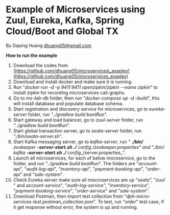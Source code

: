 # **Example of Microservices using Zuul, Eureka, Kafka, Spring Cloud/Boot and Global TX**

By Daping Huang dhuang05@gmail.com

**How to run the example**

1. Download the codes from [https://github.com/dhuang05/microservices\_exaples](https://github.com/dhuang05/microservices_exaples)
2. Download and install docker and make sure it is running.
3. Run &quot;_docker run -d -p 9411:9411 openzipkin/zipkin --name zipkin_&quot; to install zipkin for recording microservices call-graphs.
4. Go to _ms-lab-db_ folder, then run &quot;_docker-compose up -d –build_&quot;, this will install database and populate database schema.
5. Start registration and discovery service for microservices, go to _eureka-server_ folder, run _&quot;../gradlew build bootRun_&quot;.
6. Start gateway and load balancer, go to _zuul-server_ folder, run _&quot;../gradlew build bootRun_&quot;.
7. Start global transaction server, go to _seata-server_ folder, run _&quot;./bin/seata-server.sh_&quot;.
8. Start Kafka messaging server, go to _kafka-server_, run _&quot; __./bin/__ zookeeper __-server-start.sh ./__ config __/zookeeper.properties_&quot; and _&quot;./bin/__ kafka __-server-start.sh ./__ config__/server.properties_&quot;.
9. Launch all microservices, for each of below microservice, go to the folder, and run _&quot;../gradlew build bootRun_&quot;. The folders are &quot;_account-api_&quot;, &quot;_audit-log-api_&quot;, &quot;_inventory-api_&quot;, &quot;_payment-booking-api_&quot;, &quot;_order-api_&quot; and &quot;_sale-system_&quot;.
10. Check Eureka server make sure all miscroservices are up &quot;_seata&quot;, &quot;zuul_ &quot; and _account-service_&quot;, &quot;_audit-log-service_&quot;, &quot;_inventory-service_&quot;, &quot;_payment-booking-service_&quot;, &quot;_order-service_&quot; and &quot;_sale-system_&quot;.
11. Download Postman, then import test collection from &quot;_dph-micro-services-test.postman\_collection.json_&quot;. To test, run &quot;_order_&quot; test case, if it get response without error, the system is up and running.
